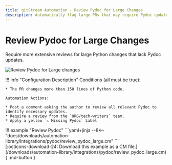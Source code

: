 ```yaml
---
title: gitStream Automation - Review Pydoc for Large Changes
description: Automatically flag large PRs that may require Pydoc updates.
---
```

# Review Pydoc for Large Changes

Require more extensive reviews for large Python changes that lack Pydoc updates.

<!-- --8<-- [start:example]-->

![Review Pydoc for Large changes](/automations/integrations/pydoc/review-pydoc-large/review-pydoc-large.png)

!!! info "Configuration Description"
    Conditions (all must be true):

    * The PR changes more than 150 lines of Python code.

    Automation Actions:

    * Post a comment asking the author to review all relevant Pydoc to identify necessary updates.
    * Require a review from the `ORG/tech-writers` team.
    * Apply a yellow `⚠️ Missing Pydoc` Label


<div class="automationExample" markdown="1">
!!! example "Review Pydoc"
    ```yaml+jinja
    --8<-- "docs/downloads/automation-library/integrations/pydoc/review_pydoc_large.cm"
    ```
    <div class="result" markdown>
      <span>
      [:octicons-download-24: Download this example as a CM file.](/downloads/automation-library/integrations/pydoc/review_pydoc_large.cm){ .md-button }
      </span>
    </div>
</div>
<!-- --8<-- [end:example]-->
